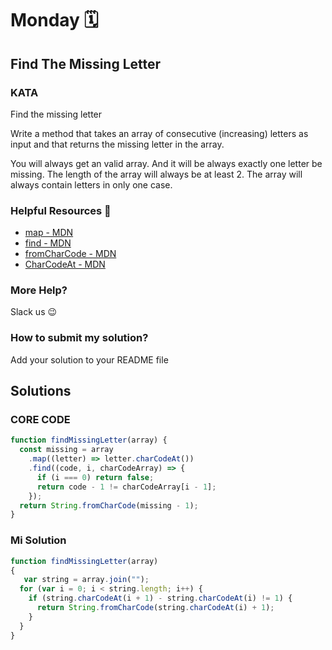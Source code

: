 # Monday 🗓️
## Find The Missing Letter

### KATA 
Find the missing letter

Write a method that takes an array of consecutive (increasing) letters as input and that returns the missing letter in the array.

You will always get an valid array. And it will be always exactly one letter be missing. The length of the array will always be at least 2.
The array will always contain letters in only one case.

### Helpful Resources 📖
<ul>
  <li><a href="https://developer.mozilla.org/en-US/docs/Web/JavaScript/Reference/Global_Objects/Array/map">map - MDN</a> </li>
  <li><a href="https://developer.mozilla.org/en-US/docs/Web/JavaScript/Reference/Global_Objects/Array/find">find - MDN</a> </li>
  <li><a href="https://developer.mozilla.org/en-US/docs/Web/JavaScript/Reference/Global_Objects/String/fromCharCode">fromCharCode - MDN</a> </li> 
  <li><a href="https://developer.mozilla.org/en-US/docs/Web/JavaScript/Reference/Global_Objects/String/charCodeAt">CharCodeAt - MDN</a> </li> 
</ul>

### More Help?
Slack us 😉

### How to submit my solution?
Add your solution to your README file

## Solutions
### CORE CODE 
```javascript
function findMissingLetter(array) {
  const missing = array
    .map((letter) => letter.charCodeAt())
    .find((code, i, charCodeArray) => {
      if (i === 0) return false;
      return code - 1 != charCodeArray[i - 1];
    });
  return String.fromCharCode(missing - 1);
}
```
### Mi Solution

```javascript
function findMissingLetter(array)
{
   var string = array.join("");
  for (var i = 0; i < string.length; i++) {
    if (string.charCodeAt(i + 1) - string.charCodeAt(i) != 1) {
      return String.fromCharCode(string.charCodeAt(i) + 1);
    }
  }
}
```
